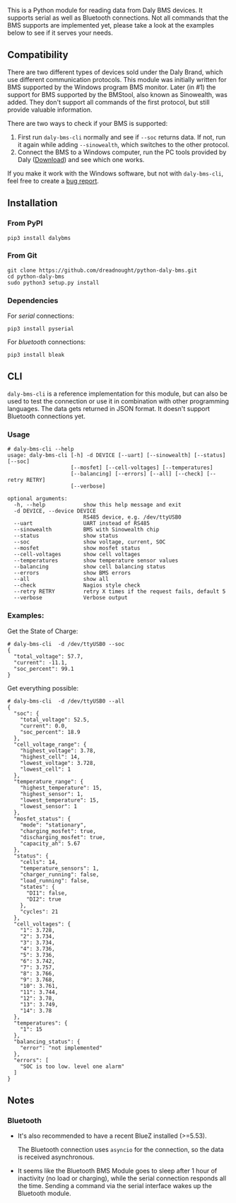 This is a Python module for reading data from Daly BMS devices. It supports serial as well as Bluetooth connections. Not all commands that the BMS supports are implemented yet, please take a look at the examples below to see if it serves your needs.

## Compatibility

There are two different types of devices sold under the Daly Brand, which use different communication protocols. 
This module was initially written for BMS supported by the Windows program BMS monitor.
Later (in #1) the support for BMS supported by the BMStool, also known as Sinowealth, was added. They don't support all commands of the first protocol, but still provide valuable information.

There are two ways to check if your BMS is supported:
1. First run `daly-bms-cli` normally and see if `--soc` returns data. If not, run it again while adding `--sinowealth`, which switches to the other protocol.
2. Connect the BMS to a Windows computer, run the PC tools provided by Daly ([Download](https://www.dalyelec.cn/newsshow.php?cid=25&id=77&lang=1)) and see which one works.

If you make it work with the Windows software, but not with `daly-bms-cli`, feel free to create a [bug report](https://github.com/dreadnought/python-daly-bms/issues).

## Installation

### From PyPI

```
pip3 install dalybms
```

### From Git

```
git clone https://github.com/dreadnought/python-daly-bms.git
cd python-daly-bms
sudo python3 setup.py install
```

### Dependencies

For *serial* connections:
```
pip3 install pyserial
```

For *bluetooth* connections:
```
pip3 install bleak
```

## CLI

`daly-bms-cli` is a reference implementation for this module, but can also be used to test the connection or use it in combination with other programming languages. The data gets returned in JSON format. It doesn't support Bluetooth connections yet.

### Usage
```
# daly-bms-cli --help
usage: daly-bms-cli [-h] -d DEVICE [--uart] [--sinowealth] [--status] [--soc]
                    [--mosfet] [--cell-voltages] [--temperatures]
                    [--balancing] [--errors] [--all] [--check] [--retry RETRY]
                    [--verbose]

optional arguments:
  -h, --help            show this help message and exit
  -d DEVICE, --device DEVICE
                        RS485 device, e.g. /dev/ttyUSB0
  --uart                UART instead of RS485
  --sinowealth          BMS with Sinowealth chip
  --status              show status
  --soc                 show voltage, current, SOC
  --mosfet              show mosfet status
  --cell-voltages       show cell voltages
  --temperatures        show temperature sensor values
  --balancing           show cell balancing status
  --errors              show BMS errors
  --all                 show all
  --check               Nagios style check
  --retry RETRY         retry X times if the request fails, default 5
  --verbose             Verbose output
```

### Examples:

Get the State of Charge:
```
# daly-bms-cli  -d /dev/ttyUSB0 --soc
{
  "total_voltage": 57.7,
  "current": -11.1,
  "soc_percent": 99.1
}
```

Get everything possible:
```
# daly-bms-cli  -d /dev/ttyUSB0 --all
{
  "soc": {
    "total_voltage": 52.5,
    "current": 0.0,
    "soc_percent": 18.9
  },
  "cell_voltage_range": {
    "highest_voltage": 3.78,
    "highest_cell": 14,
    "lowest_voltage": 3.728,
    "lowest_cell": 1
  },
  "temperature_range": {
    "highest_temperature": 15,
    "highest_sensor": 1,
    "lowest_temperature": 15,
    "lowest_sensor": 1
  },
  "mosfet_status": {
    "mode": "stationary",
    "charging_mosfet": true,
    "discharging_mosfet": true,
    "capacity_ah": 5.67
  },
  "status": {
    "cells": 14,
    "temperature_sensors": 1,
    "charger_running": false,
    "load_running": false,
    "states": {
      "DI1": false,
      "DI2": true
    },
    "cycles": 21
  },
  "cell_voltages": {
    "1": 3.728,
    "2": 3.734,
    "3": 3.734,
    "4": 3.736,
    "5": 3.736,
    "6": 3.742,
    "7": 3.757,
    "8": 3.766,
    "9": 3.768,
    "10": 3.761,
    "11": 3.744,
    "12": 3.78,
    "13": 3.749,
    "14": 3.78
  },
  "temperatures": {
    "1": 15
  },
  "balancing_status": {
    "error": "not implemented"
  },
  "errors": [
    "SOC is too low. level one alarm"
  ]
}
```

## Notes

### Bluetooth

- It's also recommended to have a recent BlueZ installed (>=5.53).

  The Bluetooth connection uses `asyncio` for the connection, so the data is received asynchronous.  

- It seems like the Bluetooth BMS Module goes to sleep after 1 hour of inactivity (no load or charging), while the serial connection responds all the time. Sending a command via the serial interface wakes up the Bluetooth module.
